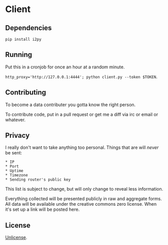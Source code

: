 # Client

## Dependencies

`pip install i2py`

## Running

Put this in a cronjob for once an hour at a random minute.

`http_proxy='http://127.0.0.1:4444'; python client.py --token $TOKEN`.

## Contributing

To become a data contributer you gotta know the right person.

To contribute code, put in a pull request or get me a diff via irc or email or whatever.

## Privacy

I really don't want to take anything too personal.
Things that are will *never* be sent:

	* IP
	* Port
	* Uptime
	* Timezone
	* Sending router's public key

This list is subject to change, but will only change to reveal less information.

Everything collected will be presented publicly in raw and aggregate forms.
All data will be available under the creative commons zero license.
When it's set up a link will be posted here.

## License

[Unlicense](LICENSE).

